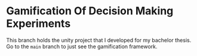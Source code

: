 # Gamification Of Decision Making Experiments

This branch holds the unity project that I developed for my bachelor thesis.
Go to the `main` branch to just see the gamification framework.
